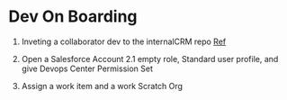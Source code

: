 # Dev On Boarding 

1. Inveting a collaborator dev to the internalCRM repo [Ref](https://docs.github.com/en/account-and-profile/setting-up-and-managing-your-personal-account-on-github/managing-access-to-your-personal-repositories/inviting-collaborators-to-a-personal-repository)

2. Open a Salesforce Account
  2.1 empty role, Standard user profile, and give Devops Center Permission Set

3. Assign a work item and a work Scratch Org 
